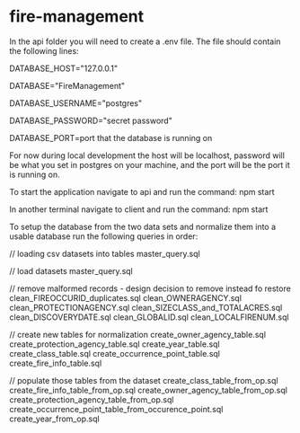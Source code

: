 # fire-management


In the api folder you will need to create a .env file. The file should contain the following lines:

DATABASE_HOST="127.0.0.1"

DATABASE="FireManagement"

DATABASE_USERNAME="postgres"

DATABASE_PASSWORD="secret password"

DATABASE_PORT=port that the database is running on

For now during local development the host will be localhost, password will be what you set in postgres on your machine, and the port will be the port it is running on.

To start the application navigate to api and run the command:
  npm start
  
In another terminal navigate to client and run the command:
  npm start
  


To setup the database from the two data sets and normalize them into a usable database run the following queries in order:

// loading csv datasets into tables
master_query.sql

// load datasets
master_query.sql

// remove malformed records - design decision to remove instead fo restore 
clean_FIREOCCURID_duplicates.sql
clean_OWNERAGENCY.sql
clean_PROTECTIONAGENCY.sql
clean_SIZECLASS_and_TOTALACRES.sql
clean_DISCOVERYDATE.sql
clean_GLOBALID.sql
clean_LOCALFIRENUM.sql


// create new tables for normalization
create_owner_agency_table.sql
create_protection_agency_table.sql
create_year_table.sql
create_class_table.sql
create_occurrence_point_table.sql
create_fire_info_table.sql

// populate those tables from the dataset
create_class_table_from_op.sql
create_fire_info_table_from_op.sql
create_owner_agency_table_from_op.sql
create_protection_agency_table_from_op.sql
create_occurrence_point_table_from_occurence_point.sql
create_year_from_op.sql


